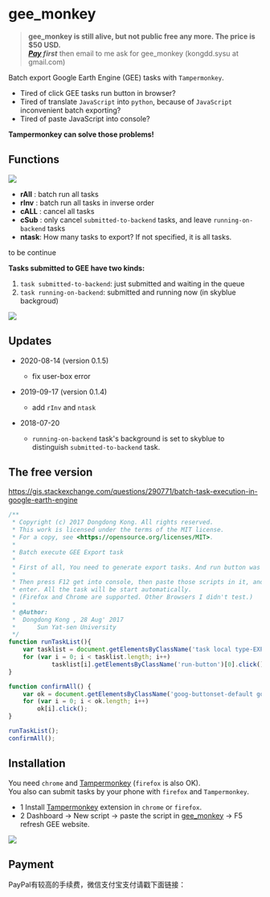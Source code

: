 # gee_monkey


> **gee_monkey is still alive, but not public free any more. The price is $50 USD.**    
> _**[Pay](https://www.paypal.me/kongdd/50usd) first**_ then email to me ask for gee_monkey (kongdd.sysu at gmail.com)


Batch export Google Earth Engine (GEE) tasks with `Tampermonkey`.

+ Tired of click GEE tasks run button in browser? 
+ Tired of translate `JavaScript` into `python`, because of `JavaScript` inconvenient batch exporting? 
+ Tired of paste JavaScript into console?  

__Tampermonkey can solve those problems!__

## Functions

![](image/gee_monkey_ui.png)

- **rAll** : batch run all tasks
- **rInv** : batch run all tasks in inverse order
- **cALL** : cancel all tasks
- **cSub** : only cancel `submitted-to-backend` tasks, and leave `running-on-backend` tasks 
- **ntask**: How many tasks to export? If not specified, it is all tasks.

to be continue

**Tasks submitted to GEE have two kinds:**   

1. `task submitted-to-backend`: just submitted and waiting in the queue  
2. `task running-on-backend`: submitted and running now (in skyblue backgroud)

![](image/gee_monkey_v0.1.3.png)

## Updates

* 2020-08-14 (version 0.1.5)
  - fix user-box error

* 2019-09-17 (version 0.1.4)
  -   add `rInv` and `ntask`

* 2018-07-20   
  -   `running-on-backend` task's background is set to skyblue to distinguish `submitted-to-backend` task.

## The free version
https://gis.stackexchange.com/questions/290771/batch-task-execution-in-google-earth-engine
```javascript
/**
 * Copyright (c) 2017 Dongdong Kong. All rights reserved.
 * This work is licensed under the terms of the MIT license.  
 * For a copy, see <https://opensource.org/licenses/MIT>.
 *
 * Batch execute GEE Export task
 *
 * First of all, You need to generate export tasks. And run button was shown.
 *   
 * Then press F12 get into console, then paste those scripts in it, and press 
 * enter. All the task will be start automatically. 
 * (Firefox and Chrome are supported. Other Browsers I didn't test.)
 * 
 * @Author: 
 *  Dongdong Kong , 28 Aug' 2017 
 *      Sun Yat-sen University
 */
function runTaskList(){
    var tasklist = document.getElementsByClassName('task local type-EXPORT_IMAGE awaiting-user-config');
    for (var i = 0; i < tasklist.length; i++)
            tasklist[i].getElementsByClassName('run-button')[0].click();
}

function confirmAll() {
    var ok = document.getElementsByClassName('goog-buttonset-default goog-buttonset-action');
    for (var i = 0; i < ok.length; i++)
        ok[i].click();
}

runTaskList();
confirmAll();
```

## Installation

You need `chrome` and [Tampermonkey](https://chrome.google.com/webstore/detail/tampermonkey/dhdgffkkebhmkfjojejmpbldmpobfkfo) (`firefox` is also OK).  
You also can submit tasks by your phone with `firefox` and `Tampermonkey`.

+ 1 Install [Tampermonkey](https://chrome.google.com/webstore/detail/tampermonkey/dhdgffkkebhmkfjojejmpbldmpobfkfo) extension in `chrome` or `firefox`.
+ 2 Dashboard → New script → paste the script in [gee_monkey](https://github.com/kongdd/GEE_Tools/blob/master/gee_monkey.js) → F5 refresh GEE website.

![](image/s2_gee_monkey.gif)

## Payment
PayPal有较高的手续费，微信支付宝支付请戳下面链接：
